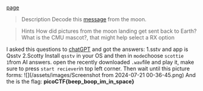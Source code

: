 [page](https://play.picoctf.org/practice/challenge/26?category=4&difficulty=2&page=3&search=&solved=0)
>Description
>Decode this [message](https://jupiter.challenges.picoctf.org/static/d6fcea5e3c6433680ea4f914e24fab61/message.wav) from the moon.

>Hints
>How did pictures from the moon landing get sent back to Earth?
>What is the CMU mascot?, that might help select a RX option

I asked this questions to [chatGPT](https://chatgpt.com/share/190b1c19-3988-4964-8700-14e7ce8f4268) and got the answers:
1.sstv and app is Qsstv
2.Scotty
Install `qsstv` in your OS and then in `mode`choose `scottie 1`from AI answers.
open the recently downloaded `.wav`file and play it, make sure to press `start reciever`in top left corner. Then wait until this picture forms:
![](/assets/images/Screenshot from 2024-07-21 00-36-45.png)
And the is the flag:
**picoCTF{beep_boop_im_in_space}**
